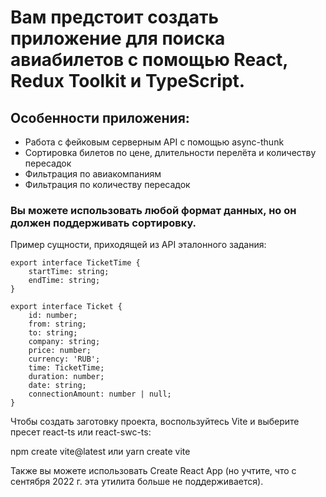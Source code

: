 # Вам предстоит создать приложение для поиска авиабилетов с помощью React, Redux Toolkit и TypeScript.




## Особенности приложения:


* Работа с фейковым серверным API с помощью async-thunk
* Сортировка билетов по цене, длительности перелёта и количеству пересадок
* Фильтрация по авиакомпаниям
* Фильтрация по количеству пересадок


### Вы можете использовать любой формат данных, но он должен поддерживать сортировку.

Пример сущности, приходящей из API эталонного задания:

    export interface TicketTime {
        startTime: string;
        endTime: string;
    }

    export interface Ticket {
        id: number;
        from: string;
        to: string;
        company: string;
        price: number;
        currency: 'RUB';
        time: TicketTime;
        duration: number;
        date: string;
        connectionAmount: number | null;
    }

    
Чтобы создать заготовку проекта, воспользуйтесь Vite и выберите пресет react-ts или react-swc-ts:

npm create vite@latest или yarn create vite

Также вы можете использовать Create React App (но учтите, что с сентября 2022 г. эта утилита больше не поддерживается).

